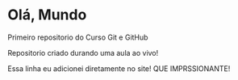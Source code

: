 # Olá, Mundo
 Primeiro repositorio do Curso Git e GitHub

Repositorio criado durando uma aula ao vivo!

Essa linha eu adicionei diretamente no site! QUE IMPRSSIONANTE!


